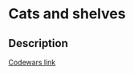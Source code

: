 # Cats and shelves
## Description
[Codewars link](https://www.codewars.com/kata/62c93765cef6f10030dfa92b)
